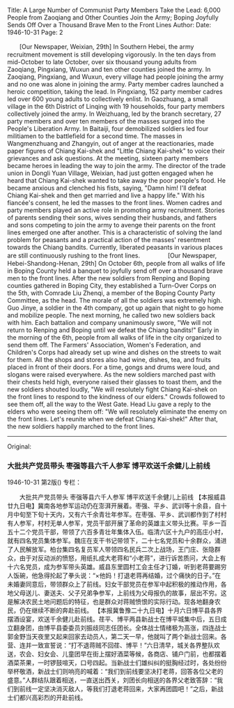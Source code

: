 Title: A Large Number of Communist Party Members Take the Lead: 6,000 People from Zaoqiang and Other Counties Join the Army; Boping Joyfully Sends Off Over a Thousand Brave Men to the Front Lines
Author:
Date: 1946-10-31
Page: 2

　　[Our Newspaper, Weixian, 29th] In Southern Hebei, the army recruitment movement is still developing vigorously. In the ten days from mid-October to late October, over six thousand young adults from Zaoqiang, Pingxiang, Wuxun and ten other counties joined the army. In Zaoqiang, Pingxiang, and Wuxun, every village had people joining the army and no one was alone in joining the army. Party member cadres launched a heroic competition, taking the lead. In Pingxiang, 152 party member cadres led over 600 young adults to collectively enlist. In Gaozhuang, a small village in the 6th District of Linqing with 19 households, four party members collectively joined the army. In Weizhuang, led by the branch secretary, 27 party members and over ten members of the masses surged into the People's Liberation Army. In Baitaiji, four demobilized soldiers led four militiamen to the battlefield for a second time. The masses in Wangmenzhuang and Zhangyin, out of anger at the reactionaries, made paper figures of Chiang Kai-shek and "Little Chiang Kai-shek" to voice their grievances and ask questions. At the meeting, sixteen party members became heroes in leading the way to join the army. The director of the trade union in Dongli Yuan Village, Weixian, had just gotten engaged when he heard that Chiang Kai-shek wanted to take away the poor people's food. He became anxious and clenched his fists, saying, "Damn him! I'll defeat Chiang Kai-shek and then get married and live a happy life." With his fiancée's consent, he led the masses to the front lines. Women cadres and party members played an active role in promoting army recruitment. Stories of parents sending their sons, wives sending their husbands, and fathers and sons competing to join the army to avenge their parents on the front lines emerged one after another. This is a characteristic of solving the land problem for peasants and a practical action of the masses' resentment towards the Chiang bandits. Currently, liberated peasants in various places are still continuously rushing to the front lines.
　　
　　[Our Newspaper, Hebei-Shandong-Henan, 29th] On October 6th, people from all walks of life in Boping County held a banquet to joyfully send off over a thousand brave men to the front lines. After the new soldiers from Renping and Boping counties gathered in Boping City, they established a Turn-Over Corps on the 5th, with Comrade Liu Zhenqi, a member of the Boping County Party Committee, as the head. The morale of all the soldiers was extremely high. Guo Jinye, a soldier in the 4th company, got up again that night to go home and mobilize people. The next morning, he called two new soldiers back with him. Each battalion and company unanimously swore, "We will not return to Renping and Boping until we defeat the Chiang bandits!" Early in the morning of the 6th, people from all walks of life in the city organized to send them off. The Farmers' Association, Women's Federation, and Children's Corps had already set up wine and dishes on the streets to wait for them. All the shops and stores also had wine, dishes, tea, and fruits placed in front of their doors. For a time, gongs and drums were loud, and slogans were raised everywhere. As the new soldiers marched past with their chests held high, everyone raised their glasses to toast them, and the new soldiers shouted loudly, "We will resolutely fight Chiang Kai-shek on the front lines to respond to the kindness of our elders." Crowds followed to see them off, all the way to the West Gate. Head Liu gave a reply to the elders who were seeing them off: "We will resolutely eliminate the enemy on the front lines. Let's reunite when we defeat Chiang Kai-shek!" After that, the new soldiers happily marched to the front lines.



<hr /> 

Original: 


### 大批共产党员带头  枣强等县六千人参军  博平欢送千余健儿上前线

1946-10-31
第2版()
专栏：

　　大批共产党员带头
    枣强等县六千人参军
    博平欢送千余健儿上前线
    【本报威县廿九日电】冀南各地参军运动仍在澎湃开展着。枣强、平乡、武训等十余县，自十月中旬至下旬十天内，又有六千余青壮年参军。在枣强、平乡、武训都作到了村村有人参军，村村无单人参军，党员干部开展了革命的英雄主义带头比赛。平乡一百五十二个党员干部，带领了六百多青壮年集体入伍。临清六区十九户的高庄小村，就有四名党员集体参军。魏庄在支干书记带领下，二十七名党员和十余群众，涌进了人民解放军。柏台集四名复员军人带领四名民兵二次上战场，王门庄、张隐群众，由于对反动派的愤怒，用纸扎成大老蒋和“小老蒋”，进行诉苦质问，大会上有十六名党员，成为参军带头英雄。威县东里圆村工会主任才订婚，听到老蒋要踢穷人饭碗，他急得抡起了拳头说：“×他妈！打退老蒋再结婚，过个痛快的日子。”在未婚妻同意后，带领群众上了前线。妇女干部党员在参军中起积极的推动作用，各地父母送儿、妻送夫、父子兄弟争参军，上前线为父母报仇的故事，层出不穷。这是解决农民土地问题后的特征，也是群众对蒋贼愤恨的实际行动。现各地翻身农民，仍在继续不断的奔赴前线。
    【本报冀鲁豫二十九日电】十月六日博平县各界摆酒设宴，欢送千余健儿赴前线。荏平、博平两县新战士在博平城集中后，五日成立翻身团，由博平县委委员刘振歧同志任团长。全体战士情绪极为高涨，四连战士郭金野当天夜里又起来回家去动员人，第二天一早，他就叫了两个新战士回来。各营、连并一致宣誓说：“打不退蒋贼不回荏、博平！”六日清早，城关各界整队欢送，农会、妇女会、儿童团早在街上摆好酒菜等候，各商店、铺户门前，也都摆着酒菜茶果，一时锣鼓喧天，口号四起。当新战士们雄纠纠的挺胸经过时，各处纷纷举杯敬酒，新战士们则响亮的喊着：“我们到前线要坚决打老蒋，回答各位父老的盛意。”人群结队跟着相送，一直送出西关，刘团长向相送的各界父老致答辞：“我们到前线一定坚决消灭敌人，等我们打退老蒋回来，大家再团圆吧！”之后，新战士们都兴高彩烈的开赴前线。
